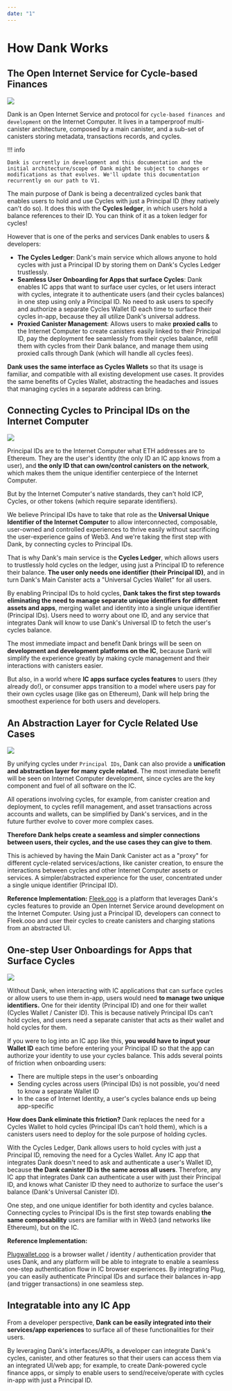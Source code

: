```yaml
---
date: "1"
---
```

# How Dank Works
## The Open Internet Service for Cycle-based Finances

![](imgs/dank-architecture.svg)

Dank is an Open Internet Service and protocol for `cycle-based finances and development` on the Internet Computer. It lives in a tamperproof multi-canister architecture, composed by a main canister, and a sub-set of canisters storing metadata, transactions records, and cycles.

!!! info

    Dank is currently in development and this documentation and the initial architecture/scope of Dank might be subject to changes or modifications as that evolves. We'll update this documentation recurrently on our path to V1.

The main purpose of Dank is being a decentralized cycles bank that enables users  to hold and use Cycles with just a Principal ID (they natively can't do so). It does this with the **Cycles ledger**, in which users hold a balance references to their ID. You can think of it as a token ledger for cycles!

However that is one of the perks and services Dank enables to users & developers:

- **The Cycles Ledger**: Dank's main service which allows anyone to hold cycles with just a Principal ID by storing them on Dank's Cycles Ledger trustlessly.
- **Seamless User Onboarding for Apps that surface Cycles**: Dank enables IC apps that want to surface user cycles, or let users interact with cycles, integrate it to authenticate users (and their cycles balances) in one step using only a Principal ID. No need to ask users to specify and authorize a separate Cycles Wallet ID each time to surface their cycles in-app, because they all utilize Dank's universal address.
- **Proxied Canister Management**: Allows users to make **proxied calls** to the Internet Computer to create canisters easily linked to their Principal ID, pay the deployment fee seamlessly from their cycles balance, refill them with cycles from their Dank balance, and manage them using proxied calls through Dank (which will handle all cycles fees).

**Dank uses the same interface as Cycles Wallets** so that its usage is familiar, and compatible with all existing development use cases. It provides the same benefits of Cycles Wallet, abstracting the headaches and issues that managing cycles in a separate address can bring.

## Connecting Cycles to Principal IDs on the Internet Computer

![](imgs/transaction.svg)

Principal IDs are to the Internet Computer what ETH addresses are to Ethereum. They are the user's identity (the only ID an IC app knows from a user), and **the only ID that can own/control canisters on the network**, which makes them the unique identifier centerpiece of the Internet Computer.

But by the Internet Computer's native standards, they can't hold ICP, Cycles, or other tokens (which require separate identifiers). 

We believe Principal IDs have to take that role as the **Universal Unique Identifier of the Internet Computer** to allow interconnected, composable, user-owned and controlled experiences to thrive easily without sacrificing the user-experience gains of Web3. And we're taking the first step with Dank, by connecting cycles to Principal IDs.

That is why Dank's main service is the **Cycles Ledger**, which allows users to trustlessly hold cycles on the ledger, using just a Principal ID to reference their balance. **The user only needs one identifier (their Principal ID)**, and in turn Dank's Main Canister acts a "Universal Cycles Wallet" for all users.

By enabling Principal IDs to hold cycles, **Dank takes the first step towards eliminating the need to manage separate unique identifiers for different assets and apps**, merging wallet and identity into a single unique identifier (Principal IDs). Users need to worry about one ID, and any service that integrates Dank will know to use Dank's Universal ID to fetch the user's cycles balance.

The most immediate impact and benefit Dank brings will be seen on **development and development platforms on the IC**, because Dank will simplify the experience greatly by making cycle management and their interactions with canisters easier. 

But also, in a world where **IC apps surface cycles features** to users (they already do!), or consumer apps transition to a model where users pay for their own cycles usage (like gas on Ethereum), Dank will help bring the smoothest experience for both users and developers.

## An Abstraction Layer for Cycle Related Use Cases

![](imgs/canister-proxy.svg)

By unifying cycles under `Principal IDs`, Dank can also provide a **unification and abstraction layer for many cycle related.** The most immediate benefit will be seen on Internet Computer development, since cycles are the key component and fuel of all software on the IC.

All operations involving cycles, for example, from canister creation and deployment, to cycles refill management, and asset transactions across accounts and wallets, can be simplified by Dank's services, and in the future further evolve to cover more complex cases.

**Therefore Dank helps create a seamless and simpler connections between users, their cycles, and the use cases they can give to them**.

This is achieved by having the Main Dank Canister act as a "proxy" for different cycle-related services/actions, like canister creation, to ensure the interactions between cycles and other Internet Computer assets or services. A simpler/abstracted experience for the user, concentrated under a single unique identifier (Principal ID).

**Reference Implementation:**
[Fleek.ooo](https://fleek.ooo/) is a platform that leverages Dank's cycles features to provide an Open Internet Service around development on the Internet Computer. Using just a Principal ID, developers can connect to Fleek.ooo and user their cycles to create canisters and charging stations from an abstracted UI.

## One-step User Onboardings for Apps that Surface Cycles

![](imgs/simple-auth.svg)

Without Dank, when interacting with IC applications that can surface cycles or allow users to use them in-app, users would need **to manage two unique identifiers.** One for their identity (Principal ID) and one for their wallet (Cycles Wallet / Canister ID). This is because natively Principal IDs can't hold cycles, and users need a separate canister that acts as their wallet and hold cycles for them.

If you were to log into an IC app like this, **you would have to input your Wallet ID** each time before entering your Principal ID so that the app can authorize your identity to use your cycles balance. This adds several points of friction when onboarding users:

- There are multiple steps in the user's onboarding
- Sending cycles across users (Principal IDs) is not possible, you'd need to know a separate Wallet ID
- In the case of Internet Identity, a user's cycles balance ends up being app-specific

**How does Dank eliminate this friction?** Dank replaces the need for a Cycles Wallet to hold cycles (Principal IDs can't hold them), which is a canisters users need to deploy for the sole purpose of holding cycles.

With the Cycles Ledger, Dank allows users to hold cycles with just a Principal ID, removing the need for a Cycles Wallet. Any IC app that integrates Dank doesn't need to ask and authenticate a user's Wallet ID, because **the Dank canister ID is the same across all users**. Therefore, any IC app that integrates Dank can authenticate a user with just their Principal ID, and knows what Canister ID they need to authorize to surface the user's balance (Dank's Universal Canister ID).

One step, and one unique identifier for both identity and cycles balance. Connecting cycles to Principal IDs is the first step towards enabling **the same composability** users are familiar with in Web3 (and networks like Ethereum), but on the IC.

**Reference Implementation:**

[Plugwallet.ooo](https://plugwallet.ooo/) is a browser wallet / identity / authentication provider that uses Dank, and any platform will be able to integrate to enable a seamless one-step authentication flow in IC browser experiences. By integrating Plug, you can easily authenticate Principal IDs and surface their balances in-app (and trigger transactions) in one seamless step.

## Integratable into any IC App

From a developer perspective, **Dank can be easily integrated into their services/app experiences** to surface all of these functionalities for their users.

By leveraging Dank's interfaces/APIs, a developer can integrate Dank's cycles, canister, and other features so that their users can access them via an integrated UI/web app; for example, to create Dank-powered cycle finance apps, or simply to enable users to send/receive/operate with cycles in-app with just a Principal ID.